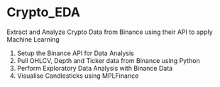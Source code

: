 # Crypto_EDA

Extract and Analyze Crypto Data from Binance using their API to apply Machine Learning 

1. Setup the Binance API for Data Analysis
2. Pull OHLCV, Depth and Ticker data from Binance using Python
3. Perform Exploratory Data Analysis with Binance Data
4. Visualise Candlesticks using MPLFinance

